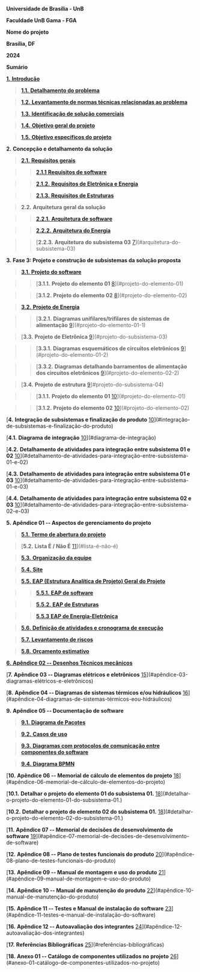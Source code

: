 **Universidade de Brasília - UnB**

**Faculdade UnB Gama - FGA**

**Nome do projeto**

**Brasília, DF**

**2024**


**Sumário**

[**1.** **Introdução**](https://gitlab.com/lappis-unb/fga-pi2/semestre-2024-1/grupo-08/scanpoint/-/blob/main/docs/geral/visaogeral.md?ref_type=heads#1-introdu%C3%A7%C3%A3o)

> [**1.1.** **Detalhamento do problema**](https://gitlab.com/lappis-unb/fga-pi2/semestre-2024-1/grupo-08/scanpoint/-/blob/main/docs/geral/visaogeral.md?ref_type=heads#2-defini%C3%A7%C3%A3o-do-produto)

> [**1.2.** **Levantamento de normas técnicas relacionadas ao problema**](https://gitlab.com/lappis-unb/fga-pi2/semestre-2024-1/grupo-08/scanpoint/-/blob/Revis%C3%A3o-PC1/docs/geral/normas.md)

> [**1.3.** **Identificação de solução comerciais**](https://gitlab.com/lappis-unb/fga-pi2/semestre-2024-1/grupo-08/scanpoint/-/blob/main/docs/geral/visaogeral.md?ref_type=heads#5-identifica%C3%A7%C3%A3o-de-solu%C3%A7%C3%A3o-comerciais)

> [**1.4.** **Objetivo geral do projeto**](https://gitlab.com/lappis-unb/fga-pi2/semestre-2024-1/grupo-08/scanpoint/-/blob/main/docs/geral/visaogeral.md?ref_type=heads#6-objetivo-geral-do-projeto)

> [**1.5.** **Objetivo específicos do projeto**](https://gitlab.com/lappis-unb/fga-pi2/semestre-2024-1/grupo-08/scanpoint/-/blob/main/docs/geral/visaogeral.md?ref_type=heads#7-objetivo-espec%C3%ADficos-do-projeto)

**2.** **Concepção e detalhamento da solução**

> [**2.1.** **Requisitos gerais**](https://gitlab.com/lappis-unb/fga-pi2/semestre-2024-1/grupo-08/scanpoint/-/blob/main/docs/geral/requisitos.md)

>> [**2.1.1** **Requisitos de software**](https://gitlab.com/lappis-unb/fga-pi2/semestre-2024-1/grupo-08/scanpoint/-/blob/main/docs/software/requisitos.md?ref_type=heads)

>> [**2.1.2.** **Requisitos de Eletrônica e Energia**](https://gitlab.com/lappis-unb/fga-pi2/semestre-2024-1/grupo-08/scanpoint/-/blob/Revis%C3%A3o-PC1/docs/eletronica-energia/requisitos-eletronica-energia.md)

>> [**2.1.3.** **Requisitos de Estruturas**](https://gitlab.com/lappis-unb/fga-pi2/semestre-2024-1/grupo-08/scanpoint/-/blob/main/docs/estruturas/Requisitos_estruturas.md?ref_type=heads)

> **2.2.** **Arquitetura geral da solução**

>> [**2.2.1.** **Arquitetura de software**](https://gitlab.com/lappis-unb/fga-pi2/semestre-2024-1/grupo-08/scanpoint/-/blob/main/docs/software/eap_software.md?ref_type=heads)

>> [**2.2.2.** **Arquitetura do Energia**](https://gitlab.com/lappis-unb/fga-pi2/semestre-2024-1/grupo-08/scanpoint/-/blob/main/docs/eletronica-energia/arquitetura_energia.md)

>> [**2.2.3.** **Arquitetura do subsistema 03**
[7](#arquitetura-do-subsistema-03)](#arquitetura-do-subsistema-03)

**3.** **Fase 3: Projeto e construção de subsistemas da solução proposta**

> [**3.1.** **Projeto do software**](https://gitlab.com/lappis-unb/fga-pi2/semestre-2024-1/grupo-08/scanpoint/-/blob/main/docs/software/subsistema-software.md?ref_type=heads)

>> [**3.1.1.** **Projeto do elemento 01**
[8](#projeto-do-elemento-01)](#projeto-do-elemento-01)

>> [**3.1.2.** **Projeto do elemento 02**
[8](#projeto-do-elemento-02)](#projeto-do-elemento-02)

> [**3.2.** **Projeto de Energia**](https://gitlab.com/lappis-unb/fga-pi2/semestre-2024-1/grupo-08/scanpoint/-/blob/main/docs/eletronica-energia/Projeto_Subsistema_Energia.md)

>> [**3.2.1.** **Diagramas unifilares/trifilares de sistemas de alimentação**
[9](#projeto-do-elemento-01-1)](#projeto-do-elemento-01-1)

> [**3.3.** **Projeto de Eletrônica**
[9](#projeto-do-subsistema-03)](#projeto-do-subsistema-03)

>> [**3.3.1.** **Diagramas esquemáticos de circuitos eletrônicos**
[9](#projeto-do-elemento-01-2)](#projeto-do-elemento-01-2)

>> [**3.3.2.** **Diagramas detalhando barramentos de alimentação dos circuitos eletrônicos**
[9](#projeto-do-elemento-02-2)](#projeto-do-elemento-02-2)

> [**3.4.** **Projeto de estrutura** [9](#projeto-do-subsistema-04)]#projeto-do-subsistema-04)

>> [**3.1.1.** **Projeto do elemento 01**
[10](#projeto-do-elemento-01)](#projeto-do-elemento-01)

>> [**3.1.2.** **Projeto do elemento 02**
[10](#projeto-do-elemento-02)](#projeto-do-elemento-02)

[**4.** **Integração de subsistemas e finalização do produto**
[10](#integração-de-subsistemas-e-finalização-do-produto)](#integração-de-subsistemas-e-finalização-do-produto)

[**4.1.** **Diagrama de integração**
[10](#diagrama-de-integração)](#diagrama-de-integração)

[**4.2.** **Detalhamento de atividades para integração entre subsistema
01 e 02**
[10](#detalhamento-de-atividades-para-integração-entre-subsistema-01-e-02)](#detalhamento-de-atividades-para-integração-entre-subsistema-01-e-02)

[**4.3.** **Detalhamento de atividades para integração entre subsistema
01 e 03**
[10](#detalhamento-de-atividades-para-integração-entre-subsistema-01-e-03)](#detalhamento-de-atividades-para-integração-entre-subsistema-01-e-03)

[**4.4.** **Detalhamento de atividades para integração entre subsistema
02 e 03**
[10](#detalhamento-de-atividades-para-integração-entre-subsistema-02-e-03)](#detalhamento-de-atividades-para-integração-entre-subsistema-02-e-03)

**5.** **Apêndice 01 -- Aspectos de gerenciamento do projeto**

> [**5.1.** **Termo de abertura do projeto**](https://gitlab.com/lappis-unb/fga-pi2/semestre-2024-1/grupo-08/scanpoint/-/blob/adicionando_termo_de_abertura_do_projeto/docs/geral/termo_de_abertura_de_projeto.md)

> [**5.2.** **Lista É / Não É** [11](#lista-é-não-é)](#lista-é-não-é)

> [**5.3.** **Organização da equipe**
](https://gitlab.com/lappis-unb/fga-pi2/semestre-2024-1/grupo-08/scanpoint/-/blob/main/README.md?ref_type=heads#equipe)

> [**5.4.** **Site** ](#https://gitlab.com/lappis-unb/fga-pi2/semestre-2024-1/grupo-08/scanpoint/-/blob/main/README.md?ref_type=heads#site)

> [**5.5.** **EAP (Estrutura Analítica de Projeto) Geral do Projeto**](https://gitlab.com/lappis-unb/fga-pi2/semestre-2024-1/grupo-08/scanpoint/-/blob/main/docs/geral/eap_geral.md?ref_type=heads)

>> [**5.5.1.** **EAP de software**](https://gitlab.com/lappis-unb/fga-pi2/semestre-2024-1/grupo-08/scanpoint/-/blob/main/docs/software/eap_software.md?ref_type=heads)

>> [**5.5.2.** **EAP de Estruturas**](https://gitlab.com/lappis-unb/fga-pi2/semestre-2024-1/grupo-08/scanpoint/-/blob/Revis%C3%A3o-PC1/docs/estruturas/EAP_estruturas.md)

>> [**5.5.3** **EAP de Energia-Eletrônica**](https://gitlab.com/lappis-unb/fga-pi2/semestre-2024-1/grupo-08/scanpoint/-/blob/Revis%C3%A3o-PC1/docs/eletronica-energia/EAP-eletronica-energia.md)

> [**5.6.** **Definição de atividades e cronograma de execução**](https://gitlab.com/lappis-unb/fga-pi2/semestre-2024-1/grupo-08/scanpoint/-/blob/main/docs/geral/cronograma.md?ref_type=heads)

> [**5.7.** **Levantamento de riscos**](https://gitlab.com/lappis-unb/fga-pi2/semestre-2024-1/grupo-08/scanpoint/-/blob/main/docs/geral/FMEA.md?ref_type=heads)

> [**5.8.** **Orçamento estimativo**](https://gitlab.com/lappis-unb/fga-pi2/semestre-2024-1/grupo-08/scanpoint/-/blob/main/docs/geral/estimativa-custos.md?ref_type=heads)

[**6.** **Apêndice 02 -- Desenhos Técnicos mecânicos**](https://gitlab.com/lappis-unb/fga-pi2/semestre-2024-1/grupo-08/scanpoint/-/tree/main/docs/estruturas/CAD/Estrutura_CATIA?ref_type=heads)

[**7.** **Apêndice 03 -- Diagramas elétricos e eletrônicos**
[15](#apêndice-03-diagramas-elétricos-e-eletrônicos)](#apêndice-03-diagramas-elétricos-e-eletrônicos)

[**8.** **Apêndice 04 -- Diagramas de sistemas térmicos e/ou
hidráulicos**
[16](#apêndice-04-diagramas-de-sistemas-térmicos-eou-hidráulicos)](#apêndice-04-diagramas-de-sistemas-térmicos-eou-hidráulicos)

**9.** **Apêndice 05 -- Documentação de software**
> [**9.1.** **Diagrama de Pacotes**](https://gitlab.com/lappis-unb/fga-pi2/semestre-2024-1/grupo-08/scanpoint/-/blob/main/docs/software/diagrama-de-pacotes.md?ref_type=heads)

> [**9.2.** **Casos de uso**](https://gitlab.com/lappis-unb/fga-pi2/semestre-2024-1/grupo-08/scanpoint/-/blob/Revis%C3%A3o-PC1/docs/software/casos-de-uso.md)

>[**9.3.** **Diagramas com protocolos de comunicação entre componentes do software**](https://gitlab.com/lappis-unb/fga-pi2/semestre-2024-1/grupo-08/scanpoint/-/blob/main/docs/software/protocolos-de-comunicacao-software.md?ref_type=heads)

>[**9.4.** **Diagrama BPMN**](https://gitlab.com/lappis-unb/fga-pi2/semestre-2024-1/grupo-08/scanpoint/-/blob/main/docs/software/diagrama-bpmn.md?ref_type=heads)

[**10.** **Apêndice 06 -- Memorial de cálculo de elementos do projeto**
[18](#apêndice-06-memorial-de-cálculo-de-elementos-do-projeto)](#apêndice-06-memorial-de-cálculo-de-elementos-do-projeto)

[**10.1.** **Detalhar o projeto do elemento 01 do subsistema 01.**
[18](#detalhar-o-projeto-do-elemento-01-do-subsistema-01.)](#detalhar-o-projeto-do-elemento-01-do-subsistema-01.)

[**10.2.** **Detalhar o projeto do elemento 02 do subsistema 01.**
[18](#detalhar-o-projeto-do-elemento-02-do-subsistema-01.)](#detalhar-o-projeto-do-elemento-02-do-subsistema-01.)

[**11.** **Apêndice 07 -- Memorial de decisões de desenvolvimento de
software**
[19](#apêndice-07-memorial-de-decisões-de-desenvolvimento-de-software)](#apêndice-07-memorial-de-decisões-de-desenvolvimento-de-software)

[**12.** **Apêndice 08 -- Plano de testes funcionais do produto**
[20](#apêndice-08-plano-de-testes-funcionais-do-produto)](#apêndice-08-plano-de-testes-funcionais-do-produto)

[**13.** **Apêndice 09 -- Manual de montagem e uso do produto**
[21](#apêndice-09-manual-de-montagem-e-uso-do-produto)](#apêndice-09-manual-de-montagem-e-uso-do-produto)

[**14.** **Apêndice 10 -- Manual de manutenção do produto**
[22](#apêndice-10-manual-de-manutenção-do-produto)](#apêndice-10-manual-de-manutenção-do-produto)

[**15.** **Apêndice 11 -- Testes e Manual de instalação do software**
[23](#apêndice-11-testes-e-manual-de-instalação-do-software)](#apêndice-11-testes-e-manual-de-instalação-do-software)

[**16.** **Apêndice 12 -- Autoavaliação dos integrantes**
[24](#apêndice-12-autoavaliação-dos-integrantes)](#apêndice-12-autoavaliação-dos-integrantes)

[**17.** **Referências Bibliográficas**
[25](#referências-bibliográficas)](#referências-bibliográficas)

[**18.** **Anexo 01 -- Catálogo de componentes utilizados no projeto**
[26](#anexo-01-catálogo-de-componentes-utilizados-no-projeto)](#anexo-01-catálogo-de-componentes-utilizados-no-projeto)



